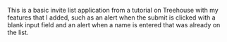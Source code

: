 This is a basic invite list application from a tutorial on Treehouse with my features that I added, such as an alert when the submit is clicked with a blank input field and an alert when a name is entered that was already on the list. 